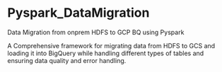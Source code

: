 # Pyspark_DataMigration
Data Migration from onprem HDFS to GCP BQ using Pyspark

A Comprehensive framework for migrating data from HDFS to GCS and loading it into BigQuery while handling different types of tables and ensuring data quality and error handling.
